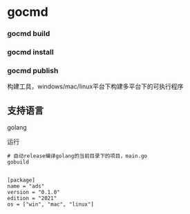 # gocmd
### gocmd build
### gocmd install
### gocmd publish

构建工具，windows/mac/linux平台下构建多平台下的可执行程序


## 支持语言
golang

运行
```shell
# 自动release编译golang的当前目录下的项目，main.go
gobuild


```

```
[package]
name = "ads"
version = "0.1.0"
edition = "2021"
os = ["win", "mac", "linux"]

```